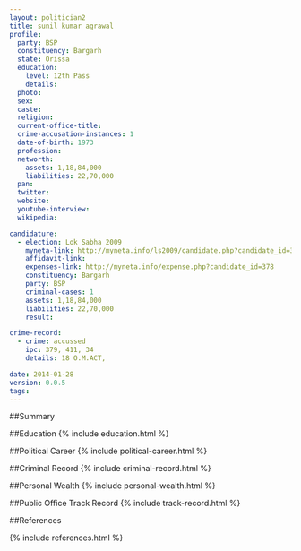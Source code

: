 ```yaml
---
layout: politician2
title: sunil kumar agrawal
profile: 
  party: BSP
  constituency: Bargarh
  state: Orissa
  education: 
    level: 12th Pass
    details: 
  photo: 
  sex: 
  caste: 
  religion: 
  current-office-title: 
  crime-accusation-instances: 1
  date-of-birth: 1973
  profession: 
  networth: 
    assets: 1,18,84,000
    liabilities: 22,70,000
  pan: 
  twitter: 
  website: 
  youtube-interview: 
  wikipedia: 

candidature: 
  - election: Lok Sabha 2009
    myneta-link: http://myneta.info/ls2009/candidate.php?candidate_id=378
    affidavit-link: 
    expenses-link: http://myneta.info/expense.php?candidate_id=378
    constituency: Bargarh 
    party: BSP
    criminal-cases: 1
    assets: 1,18,84,000
    liabilities: 22,70,000
    result:  

crime-record: 
  - crime: accussed
    ipc: 379, 411, 34
    details: 18 O.M.ACT, 

date: 2014-01-28
version: 0.0.5
tags: 
---
```

##Summary


##Education
{% include education.html %}


##Political Career
{% include political-career.html %}


##Criminal Record
{% include criminal-record.html %}


##Personal Wealth
{% include personal-wealth.html %}


##Public Office Track Record
{% include track-record.html %}


##References


{% include references.html %}